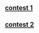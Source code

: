 
## [contest 1](https://codeforces.com/group/iEA3POa8Ps/contest/272088)
## [contest 2](https://codeforces.com/group/iEA3POa8Ps/contest/273003)
